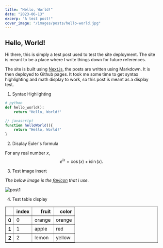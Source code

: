 ```yaml
---
title: "Hello, World!"
date: "2023-06-13"
excerp: "A test post!"
cover_image: "/images/posts/hello-world.jpg"
---
```


## Hello, World!

Hi there, this is simply a test post used to test the site deployment. The site is meant to be a place where I write things down for future references. 

The site is built using [Next.js](https://nextjs.org/), the posts are written using Markdown. It is then deployed to Github pages. 
It took me some time to get syntax highlighting and math display to work, so this post is meant as a display test. 

1. Syntax Highlighting

```python
# python
def hello_world():
    return "Hello, World!"
```

```javascript
// javascript
function helloWorld(){
    return "Hello, World!"
}
```

2. Display Euler's formula

For any real number $x$, 
$$
e^{ix} = \cos(x) + i\sin(x).
$$

3. Test image insert

*The below image is the [favicon](https://www.flaticon.com/free-icons/icosahedron) that I use*.

![post1](/icosahedron.png "Favicon")

4. Test table display

<div>
<table border="1" class="dataframe">
  <thead>
    <tr style="text-align: right;">
      <th></th>
      <th>index</th>
      <th>fruit</th>
      <th>color</th>
    </tr>
  </thead>
  <tbody>
    <tr>
      <th>0</th>
      <td>0</td>
      <td>orange</td>
      <td>orange</td>
    </tr>
    <tr>
      <th>1</th>
      <td>1</td>
      <td>apple</td>
      <td>red</td>
    </tr>
    <tr>
      <th>2</th>
      <td>2</td>
      <td>lemon</td>
      <td>yellow</td>
    </tr>
  </tbody>
</table>
</div>